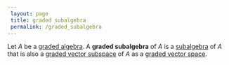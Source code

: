 ```yaml
---
 layout: page
 title: graded subalgebra
 permalink: /graded_subalgebra
---
```

Let $A$ be a [graded algebra](https://defsmath.github.io/DefsMath/graded_algebra). A **graded subalgebra** of $A$ is a [subalgebra](https://defsmath.github.io/DefsMath/subalgebra) of $A$ that is also a [graded vector subspace](https://defsmath.github.io/DefsMath/graded_vector_subspace) of $A$ as a [graded vector space](https://defsmath.github.io/DefsMath/graded_vector_space).
